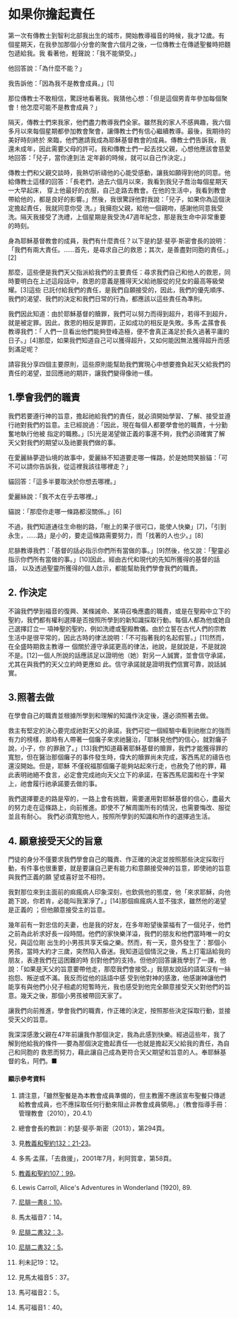 # 如果你擔起責任

第一次有傳教士到智利北部我出生的城市，開始教導福音的時候，我才12歲。有個星期天，在我參加那個小分會的聚會六個月之後，一位傳教士在傳遞聖餐時把麵包遞給我。我
看著他，輕聲說：「我不能領受。」

他回答說：「為什麼不能？」

我告訴他：「因為我不是教會成員。」[1]

那位傳教士不敢相信，驚訝地看著我。我猜他心想：「但是這個男青年參加每個聚會！他怎麼可能不是教會成員？」

隔天，傳教士們來我家，他們盡力教導我們全家。雖然我的家人不感興趣，我六個多月以來每個星期都參加教會聚會，讓傳教士們有信心繼續教導。最後，我期待的美好時刻終於
來臨，他們邀請我成為耶穌基督教會的成員。傳教士們告訴我，我還未成年，因此需要父母的許可。我和傳教士們一起去找父親，心想他應該會慈愛地回答：「兒子，當你達到法
定年齡的時候，就可以自己作決定。」

傳教士們和父親交談時，我熱切祈禱他的心能受感動，讓我如願得到他的同意。他給傳教士這樣的回答：「長老們，過去六個月以來，我看到我兒子喬治每個星期天一大早起床，
穿上他最好的衣服，自己走路去教會。在他的生活中，我看到教會帶給他的，都是良好的影響。」然後，我很驚訝他對我說：「兒子，如果你為這個決定擔起責任，我就同意你受
洗。」我擁抱父親，給他一個親吻，感謝他同意我受洗。隔天我接受了洗禮，上個星期是我受洗47週年紀念，那是我生命中非常重要的時刻。

身為耶穌基督教會的成員，我們有什麼責任？以下是約瑟‧斐亭‧斯密會長的說明：「我們有兩大責任。......首先，是尋求自己的救恩；其次，是善盡對同胞的責任。」[2]

那麼，這些便是我們天父指派給我們的主要責任：尋求我們自己和他人的救恩，同時要明白在上述這段話中，救恩的意義是獲得天父給祂服從的兒女的最高等級榮耀。[3]這些
已託付給我們的責任，是我們自願接受的，因此，我們的優先順序、我們的渴望、我們的決定和我們日常的行為，都應該以這些責任為準則。

我們因此知道：由於耶穌基督的贖罪，我們可以努力而得到超升，若得不到超升，就是被定罪。因此，救恩的相反是罪罰，正如成功的相反是失敗。多馬‧孟蓀會長教導我們：「
人們一旦看出他們能夠登峰造極，便不會真正滿足於長久過著平庸的日子。」[4]那麼，如果我們知道自己可以獲得超升，又如何能因無法獲得超升而感到滿足呢？

請容我分享四個主要原則，這些原則能幫助我們實現心中想要擔負起天父給我們的責任的渴望，並回應祂的期許，讓我們變得像祂一樣。

## 1.學會我們的職責

我們若要遵行神的旨意，擔起祂給我們的責任，就必須開始學習、了解、接受並遵行祂對我們的旨意。主已經說過：「因此，現在每個人都要學會他的職責，十分勤奮地執行他被
指定的職務。」[5]光是渴望做正義的事還不夠，我們必須確實了解天父對我們的期望以及祂要我們做的事。

在愛麗絲夢遊仙境的故事中，愛麗絲不知道要走哪一條路，於是她問笑臉貓：「可不可以請你告訴我，從這裡我該往哪裡走？」

貓回答：「這多半要取決於你想去哪裡。」

愛麗絲說：「我不太在乎去哪裡。」

貓說：「那麼你走哪一條路都沒關係。」[6]

不過，我們知道通往生命樹的路，「樹上的果子很可口，能使人快樂」[7]，「引到永生，......路」是小的，要走這條路需要努力，而「找著的人也少。」[8]

尼腓教導我們：「基督的話必指示你們所有當做的事。」[9]然後，他又說：「聖靈必指示你們所有當做的事。」[10]因此，經由古代和現代的先知所獲得的基督的話語，
以及透過聖靈所獲得的個人啟示，都能幫助我們學會我們的職責。

## 2\. 作決定

不論我們學到福音的復興、某條誡命、某項召喚應盡的職責，或是在聖殿中立下的聖約，我們都有權利選擇是否按照所學到的新知識採取行動。每個人都為他或她自己選擇訂立一
項神聖的聖約，例如洗禮或聖殿教儀。由於立誓在古代人們的宗教生活中是很平常的，因此古時的律法說明：「不可指著我的名起假誓。」[11]然而，在全盛時期救主教導一
個關於遵守承諾更高的律法，祂說，是就說是，不是就說不是。[12]一個人所說的話應該足以證明他（她）對另一人誠實，並會信守承諾，尤其在與我們的天父立約時更應如
此。信守承諾就是證明我們信實可靠，說話誠實。

## 3.照著去做

在學會自己的職責並根據所學到和理解的知識作決定後，還必須照著去做。

救主有堅定的決心要完成祂對天父的承諾，我們可從一個經驗中看到祂樹立的強而有力的榜樣，那時有人帶著一個癱子來求祂醫治，「耶穌見他們的信心，就對癱子說，小子，你
的罪赦了。」[13]我們知道藉著耶穌基督的贖罪，我們才能獲得罪的寬恕，但在醫治那個癱子的事件發生時，偉大的贖罪尚未完成，客西馬尼的禱告也還沒開始。但是，耶穌
不僅祝福那個癱子能夠站起來行走，也赦免了他的罪，藉此表明祂絕不食言，必定會完成祂向天父立下的承諾，在客西馬尼園和在十字架上，祂會履行祂承諾要去做的事。

我們選擇要走的路是窄的，一路上會有挑戰，需要運用對耶穌基督的信心，盡最大的努力走在這條路上，向前推進。即使不了解周圍所有的情況，也需要悔改、服從並且有耐心。
我們必須寬恕他人，按照所學到的知識和所作的選擇過生活。

## 4\. 願意接受天父的旨意

門徒的身分不僅要求我們學會自己的職責、作正確的決定並按照那些決定採取行動，有件事也很重要，就是要讓自己更有能力和意願接受神的旨意，即使祂的旨意與我們正義的願
望或喜好並不相符。

我對那位來到主面前的痲瘋病人印象深刻，也欽佩他的態度，他「來求耶穌，向他跪下說，你若肯，必能叫我潔淨了。」[14]那個痲瘋病人並不強求，雖然他的渴望是正義的
；但他願意接受主的旨意。

幾年前有一對忠信的夫妻，也是我的好友，在多年盼望後蒙福有了一個兒子，他們之前為此祈求好長一段時間。他們的家快樂洋溢，我們的朋友和他們當時唯一的女兒，與這位剛
出生的小男孩共享天倫之樂。然而，有一天，意外發生了：那個小男孩，當時大約才三歲，突然陷入昏迷。我知道這個情況之後，馬上打電話給我的朋友，表達我們在這困難的時
刻對他們的支持。但他的回答讓我學到了一課，他說：「如果是天父的旨意要帶他走，那麼我們會接受。」我朋友說話的語氣沒有一絲抱怨、叛逆或不滿。我反而從他的話語中感
受到他對神的感激，他感謝神讓他們能享有與他們小兒子相處的短暫時光，我也感受到他完全願意接受天父對他們的旨意。幾天之後，那個小男孩被帶回天家了。

讓我們向前推進，學會我們的職責，作正確的決定，按照那些決定採取行動，並接受天父的旨意。

我深深感激父親在47年前讓我作那個決定，我為此感到快樂。經過這些年，我了解到他給我的條件──要為那個決定擔起責任──也就是擔起天父給我的責任，為自己和同胞的
救恩而努力，藉此讓自己成為更符合天父期望和旨意的人。奉耶穌基督的名，阿們。■

#### 顯示參考資料

  1.  請注意，「雖然聖餐是為本教會成員準備的，但主教團不應該宣布聖餐只傳遞給教會成員，也不應採取任何行動來阻止非教會成員領用。」（教會指導手冊：管理教會〔2010〕，20.4.1）

  2.  總會會長的教訓：約瑟‧斐亭‧斯密（2013），第294頁。

  3.  見[教義和聖約132：21-23](https://www.lds.org/scriptures/dc-testament/dc/132.21-23?lang=cmn#20)。

  4.  多馬‧孟蓀，「去救援」，2001年7月，利阿賀拿，第58頁。

  5.  [教義和聖約107：99](https://www.lds.org/scriptures/dc-testament/dc/107.99?lang=cmn#98)。

  6.  Lewis Carroll, Alice's Adventures in Wonderland (1920), 89.

  7.  [尼腓一書8：10](https://www.lds.org/scriptures/bofm/1-ne/8.10?lang=cmn#9)。

  8.  馬太福音7：14。

  9.  [尼腓二書32：3](https://www.lds.org/scriptures/bofm/2-ne/32.3?lang=cmn#2)。

  10.  [尼腓二書32：5](https://www.lds.org/scriptures/bofm/2-ne/32.5?lang=cmn#4)。

  11.  利未記19：12。

  12.  見馬太福音5：37。

  13.  馬可福音2：5。

  14.  馬可福音1：40。

